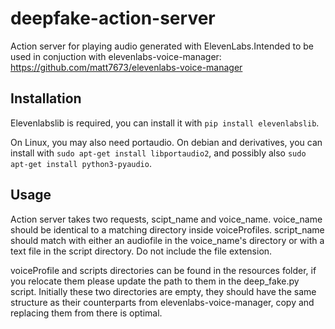 # deepfake-action-server
Action server for playing audio generated with ElevenLabs.Intended to be used in conjuction with elevenlabs-voice-manager: https://github.com/matt7673/elevenlabs-voice-manager 

## Installation

Elevenlabslib is required, you can install it with ```pip install elevenlabslib```.

On Linux, you may also need portaudio. On debian and derivatives, you can install with ```sudo apt-get install libportaudio2```, and possibly also ``sudo apt-get install python3-pyaudio``.

## Usage

Action server takes two requests, scipt_name and voice_name. voice_name should be identical to a matching directory inside voiceProfiles. script_name should match with either an audiofile in the voice_name's directory or with a text file in the script directory. Do not include the file extension. 

voiceProfile and scripts directories can be found in the resources folder, if you relocate them please update the path to them in the deep_fake.py script. Initially these two directories are empty, they should have the same structure as their counterparts from elevenlabs-voice-manager, copy and replacing them from there is optimal.